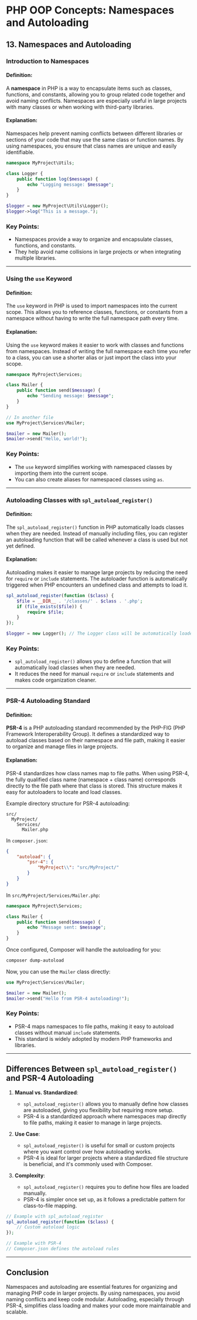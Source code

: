 
# PHP OOP Concepts: Namespaces and Autoloading

## 13. Namespaces and Autoloading

### Introduction to Namespaces

#### Definition:
A **namespace** in PHP is a way to encapsulate items such as classes, functions, and constants, allowing you to group related code together and avoid naming conflicts. Namespaces are especially useful in large projects with many classes or when working with third-party libraries.

#### Explanation:
Namespaces help prevent naming conflicts between different libraries or sections of your code that may use the same class or function names. By using namespaces, you ensure that class names are unique and easily identifiable.

```php
namespace MyProject\Utils;

class Logger {
    public function log($message) {
        echo "Logging message: $message";
    }
}

$logger = new MyProject\Utils\Logger();
$logger->log("This is a message.");
```

### Key Points:
- Namespaces provide a way to organize and encapsulate classes, functions, and constants.
- They help avoid name collisions in large projects or when integrating multiple libraries.

---

### Using the `use` Keyword

#### Definition:
The `use` keyword in PHP is used to import namespaces into the current scope. This allows you to reference classes, functions, or constants from a namespace without having to write the full namespace path every time.

#### Explanation:
Using the `use` keyword makes it easier to work with classes and functions from namespaces. Instead of writing the full namespace each time you refer to a class, you can use a shorter alias or just import the class into your scope.

```php
namespace MyProject\Services;

class Mailer {
    public function send($message) {
        echo "Sending message: $message";
    }
}

// In another file
use MyProject\Services\Mailer;

$mailer = new Mailer();
$mailer->send("Hello, world!");
```

### Key Points:
- The `use` keyword simplifies working with namespaced classes by importing them into the current scope.
- You can also create aliases for namespaced classes using `as`.

---

### Autoloading Classes with `spl_autoload_register()`

#### Definition:
The `spl_autoload_register()` function in PHP automatically loads classes when they are needed. Instead of manually including files, you can register an autoloading function that will be called whenever a class is used but not yet defined.

#### Explanation:
Autoloading makes it easier to manage large projects by reducing the need for `require` or `include` statements. The autoloader function is automatically triggered when PHP encounters an undefined class and attempts to load it.

```php
spl_autoload_register(function ($class) {
    $file = __DIR__ . '/classes/' . $class . '.php';
    if (file_exists($file)) {
        require $file;
    }
});

$logger = new Logger(); // The Logger class will be automatically loaded from classes/Logger.php
```

### Key Points:
- `spl_autoload_register()` allows you to define a function that will automatically load classes when they are needed.
- It reduces the need for manual `require` or `include` statements and makes code organization cleaner.

---

### PSR-4 Autoloading Standard

#### Definition:
**PSR-4** is a PHP autoloading standard recommended by the PHP-FIG (PHP Framework Interoperability Group). It defines a standardized way to autoload classes based on their namespace and file path, making it easier to organize and manage files in large projects.

#### Explanation:
PSR-4 standardizes how class names map to file paths. When using PSR-4, the fully qualified class name (namespace + class name) corresponds directly to the file path where that class is stored. This structure makes it easy for autoloaders to locate and load classes.

Example directory structure for PSR-4 autoloading:
```
src/
  MyProject/
    Services/
      Mailer.php
```

In `composer.json`:
```json
{
    "autoload": {
        "psr-4": {
            "MyProject\\": "src/MyProject/"
        }
    }
}
```

In `src/MyProject/Services/Mailer.php`:
```php
namespace MyProject\Services;

class Mailer {
    public function send($message) {
        echo "Message sent: $message";
    }
}
```

Once configured, Composer will handle the autoloading for you:
```bash
composer dump-autoload
```

Now, you can use the `Mailer` class directly:
```php
use MyProject\Services\Mailer;

$mailer = new Mailer();
$mailer->send("Hello from PSR-4 autoloading!");
```

### Key Points:
- PSR-4 maps namespaces to file paths, making it easy to autoload classes without manual `include` statements.
- This standard is widely adopted by modern PHP frameworks and libraries.

---

## Differences Between `spl_autoload_register()` and PSR-4 Autoloading

1. **Manual vs. Standardized**:
   - `spl_autoload_register()` allows you to manually define how classes are autoloaded, giving you flexibility but requiring more setup.
   - PSR-4 is a standardized approach where namespaces map directly to file paths, making it easier to manage in large projects.

2. **Use Case**:
   - `spl_autoload_register()` is useful for small or custom projects where you want control over how autoloading works.
   - PSR-4 is ideal for larger projects where a standardized file structure is beneficial, and it's commonly used with Composer.

3. **Complexity**:
   - `spl_autoload_register()` requires you to define how files are loaded manually.
   - PSR-4 is simpler once set up, as it follows a predictable pattern for class-to-file mapping.

```php
// Example with spl_autoload_register
spl_autoload_register(function ($class) {
    // Custom autoload logic
});

// Example with PSR-4
// Composer.json defines the autoload rules
```

---

## Conclusion

Namespaces and autoloading are essential features for organizing and managing PHP code in larger projects. By using namespaces, you avoid naming conflicts and keep code modular. Autoloading, especially through PSR-4, simplifies class loading and makes your code more maintainable and scalable.

